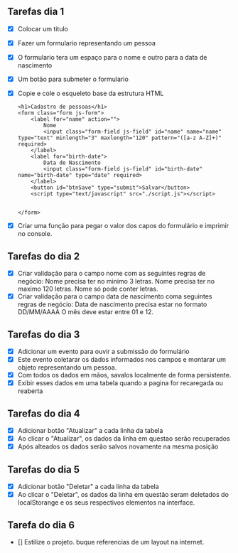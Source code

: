 ## Tarefas dia 1
- [x] Colocar um titulo
- [x] Fazer um formulario representando um pessoa
- [x] O formulario tera um espaço para o nome e outro para a data de nascimento 
- [x] Um botão para submeter o formulario
- [x] Copie e cole o esqueleto base da estrutura HTML

    ```
    <h1>Cadastro de pessoas</h1>
    <form class="form js-form">
        <label for="name" action="">
            Nome
            <input class="form-field js-field" id="name" name="name" type="text" minlength="3" maxlength="120" pattern="([a-z A-Z]+)" required>
        </label>
        <label for="birth-date">
            Data de Nascimento
            <input class="form-field js-field" id="birth-date" name="birth-date" type="date" required>
        </label>
        <button id="btnSave" type="submit">Salvar</button>
        <script type="text/javascript" src="./script.js"></script>


    </form>
    ```

- [x] Criar uma função para pegar o valor dos capos do formulário e imprimir no console.

## Tarefas do dia 2
- [x] Criar validação para o campo nome com as seguintes regras de negócio:
    Nome precisa ter no minimo 3 letras.
    Nome precisa ter no maximo 120 letras.
    Nome só pode conter letras.
- [x] Criar validação para o campo data de nascimento coma seguintes regras de negócio:
    Data de nascimento precisa estar no formato DD/MM/AAAA
    O mês deve estar entre 01 e 12.
## Tarefas do dia 3

- [x] Adicionar um evento para ouvir
a submissão do formulário
- [x] Este evento coletarar os dados informados nos campos e montarar um objeto representando um pessoa.
- [x] Com todos os dados em mãos, savalos localmente de forma persistente.
- [x] Exibir esses dados em uma tabela quando a pagina for recaregada ou reaberta

## Tarefas do dia 4

- [x] Adicionar botão "Atualizar" a cada linha da tabela
- [x] Ao clicar o "Atualizar", os dados da linha em questao serão recuperados
- [x] Após alteados os dados serão salvos novamente na mesma posição

## Tarefas do dia 5

- [x] Adicionar botão "Deletar" a cada linha da tabela
- [x] Ao clicar o "Deletar", os dados da linha em questão seram deletados do localStorange e os seus respectivos elementos na interface.

## Tarefa do dia 6

- [] Estilize o projeto. buque referencias de um layout na internet. 